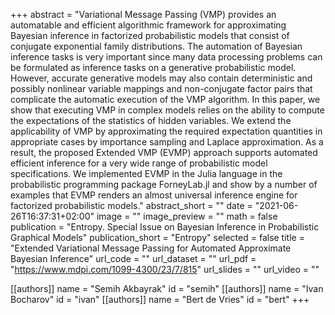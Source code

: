 +++
abstract = "Variational Message Passing (VMP) provides an automatable and efficient algorithmic framework for approximating Bayesian inference in factorized probabilistic models that consist of conjugate exponential family distributions. The automation of Bayesian inference tasks is very important since many data processing problems can be formulated as inference tasks on a generative probabilistic model. However, accurate generative models may also contain deterministic and possibly nonlinear variable mappings and non-conjugate factor pairs that complicate the automatic execution of the VMP algorithm. In this paper, we show that executing VMP in complex models relies on the ability to compute the expectations of the statistics of hidden variables. We extend the applicability of VMP by approximating the required expectation quantities in appropriate cases by importance sampling and Laplace approximation. As a result, the proposed Extended VMP (EVMP) approach supports automated efficient inference for a very wide range of probabilistic model specifications. We implemented EVMP in the Julia language in the probabilistic programming package ForneyLab.jl and show by a number of examples that EVMP renders an almost universal inference engine for factorized probabilistic models."
abstract_short = ""
date = "2021-06-26T16:37:31+02:00"
image = ""
image_preview = ""
math = false
publication = "Entropy. Special Issue on Bayesian Inference in Probabilistic Graphical Models"
publication_short = "Entropy"
selected = false
title = "Extended Variational Message Passing for Automated Approximate Bayesian Inference"
url_code = ""
url_dataset = ""
url_pdf = "https://www.mdpi.com/1099-4300/23/7/815"
url_slides = ""
url_video = ""

[[authors]]
    name = "Semih Akbayrak"
    id = "semih"
[[authors]]
    name = "Ivan Bocharov"
    id = "ivan"
[[authors]]
    name = "Bert de Vries"
    id = "bert"
+++
